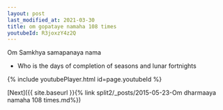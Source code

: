 ```yaml
---
layout: post
last_modified_at: 2021-03-30
title: om gopataye namaha 108 times
youtubeId: R3joxzY4z2Q
---
```

 
 
Om Samkhya samapanaya nama 
 
 -  Who is the days of completion of seasons and lunar fortnights 
 
  
 
  
 
 
 
 
 
 


{% include youtubePlayer.html id=page.youtubeId %}
 
[Next]({{ site.baseurl }}{% link  split2/_posts/2015-05-23-Om dharmaaya namaha 108 times.md%})
 
